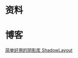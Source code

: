 # 资料

# 博客

[简单好用的阴影库 ShadowLayout](http://lijiankun24.com/%E7%AE%80%E5%8D%95%E5%A5%BD%E7%94%A8%E7%9A%84%E9%98%B4%E5%BD%B1%E5%BA%93-ShadowLayout/)


